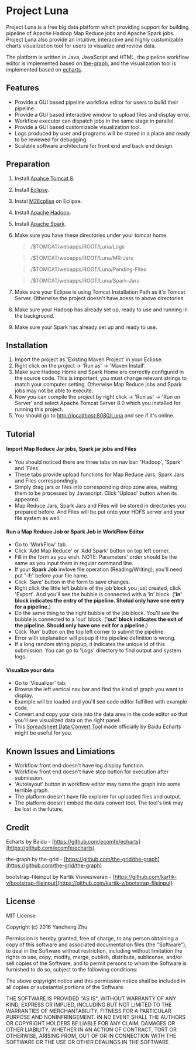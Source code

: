 # Project Luna

Project Luna is a free big data platform which providing support for building pipeline of Apache Hadoop Map Reduce jobs and Apache Spark jobs. Project Luna also provide an intuitive, interactive and highly customizable charts visualization tool for users to visualize and review data. 

The platform is written in Java, JavaScript and HTML, the pipeline workflow editor is implemented based on [the-graph](https://github.com/the-grid/the-graph), and the visualization tool is implemented based on [echarts](https://github.com/ecomfe/echarts).

## Features
+ Provide a GUI based pipeline workflow editor for users to build their pipeline.
+ Provide a GUI based interactive window to upload files and display error.
+ Workflow executor can dispatch jobs in the same stage in parallel.
+ Provide a GUI based customizable visualization tool.
+ Logs produced by user and programs will be stored in a place and ready to be reviewed for debugging.
+ Scalable software architecture for front end and back end design.

## Preparation
1. Install [Apahce Tomcat 8](http://tomcat.apache.org/).
2. Install [Eclipse](https://eclipse.org/).
3. Instal [M2Ecplise](http://www.eclipse.org/m2e/) on Eclipse.
4. Install [Apache Hadoop](http://hadoop.apache.org/).
5. Install [Apache Spark](http://spark.apache.org/).
6. Make sure you have these directories under your tomcat home.
    > ./$TOMCAT/webapps/ROOT/Luna/Logs

    > ./$TOMCAT/webapps/ROOT/Luna/MR-Jars

    > ./$TOMCAT/webapps/ROOT/Luna/Pending-Files

    > ./$TOMCAT/webapps/ROOT/Luna/Spark-Jars
6. Make sure your Eclipse is using Tomcat Installation Path as it's Tomcat Server. Otherwise the project doesn't have acess to above directories.
7. Make sure your Hadoop has already set up, ready to use and running in the background.
8. Make sure your Spark has already set up and ready to use.

## Installation
1. Import the project as 'Existing Maven Project' in your Eclipse.
2. Right click on the project -> 'Run as' -> 'Maven Install'.
3. Make sure Hadoop Home and Spark Home are correctly configured in the source code. This is important, you must change relevant strings to match your computer setting. Otherwise Map Reduce jobs and Spark jobs may not be able to execute.
4. Now you can compile the project by right click -> 'Run as' -> 'Run on Server' and select Apache Tomcat Server 8.0 which you installed for running this project.
5. You should go to [http://localthost:8080/Luna](http://localthost:8080/Luna) and see if it's online.

## Tutorial
#### Import Map Reduce Jar jobs, Spark jar jobs and Files
+ You should noticed there are three tabs on nav bar: 'Hadoop', 'Spark' and 'Files'.
+ These tabs provide upload functions for Map Reduce Jars, Spark Jars and Files correspondingly.
+ Simply drag jars or files into corresponding drop zone area, waiting them to be processed by Javascript. Click 'Upload' button when its appeared.
+ Map Reduce Jars, Spark Jars and Files will be stored in directories you prepared before. And Files will be put onto your HDFS server and your file system as well.

#### Run a Map Reduce Job or Spark Job in WorkFlow Editor
+ Go to 'WorkFlow' tab.
+ Click 'Add Map Reduce' or 'Add Spark' button on top left corner.
+ Fill in the form as you wish. NOTE: Parameters' order should be the same as you input them in regular command line.
+ If your **Spark Job** invlove file operation (Reading/Writing), you'll need put **'-f:'** before your file name.
+ Click 'Save' button in the form to save changes.
+ Right click the little left bubble of the job block you just created, click 'Export'. And you'll see the bubble is connected with a 'in' block. (**'in' block indicates the entry of the pipeline. Sholud only have one entry for a pipeline.**)
+ Do the same thing to the right bubble of the job block. You'll see the bubble is connected to a 'out' block. (**'out' block indicates the exit of the pipeline. Should only have one exit for a pipeline.**)
+ Click 'Run' button on the top left corner to submit the pipeline.
+ Error with explanation will popup if the pipeline definition is wrong.
+ If a long random string popup, it indicates the unique id of this submission. You can go to 'Logs' directory to find output and system logs.

#### Visualize your data
+ Go to 'Visualizer' tab.
+ Browse the left vertical nav bar and find the kind of graph you want to display.
+ Example will be loaded and you'll see code editor fulfilled with example code.
+ Convert and copy your data into the data area in the code editor so that you'll see visualized data on the right panel.
+ This [Spreadsheet Data Convert Tool](http://echarts.baidu.com/echarts2/doc/spreadsheet-en.html) made officially by Baidu Echarts might be useful for you.

## Known Issues and Limiations
+ Workflow front end doesn't have log display function.
+ Workflow front end doesn't have stop button for execution after submission.
+ 'Autolayout' button in workflow editor may turns the graph into some terrible graph.
+ The platform doesn't have file explorer for uploaded files and output.
+ The platform doesn't embed the data convert tool. The tool's link may be lost in the future.

## Credit
Echarts by Baidu - [https://github.com/ecomfe/echarts](https://github.com/ecomfe/echarts)

the-graph by the-grid - [https://github.com/the-grid/the-graph](https://github.com/the-grid/the-graph)

bootstrap-fileinput by Kartik Visweswaran - [https://github.com/kartik-v/bootstrap-fileinput](https://github.com/kartik-v/bootstrap-fileinput)

## License
MIT License

Copyright (c) 2016 Yancheng Zhu

Permission is hereby granted, free of charge, to any person obtaining a copy
of this software and associated documentation files (the "Software"), to deal
in the Software without restriction, including without limitation the rights
to use, copy, modify, merge, publish, distribute, sublicense, and/or sell
copies of the Software, and to permit persons to whom the Software is
furnished to do so, subject to the following conditions:

The above copyright notice and this permission notice shall be included in all
copies or substantial portions of the Software.

THE SOFTWARE IS PROVIDED "AS IS", WITHOUT WARRANTY OF ANY KIND, EXPRESS OR
IMPLIED, INCLUDING BUT NOT LIMITED TO THE WARRANTIES OF MERCHANTABILITY,
FITNESS FOR A PARTICULAR PURPOSE AND NONINFRINGEMENT. IN NO EVENT SHALL THE
AUTHORS OR COPYRIGHT HOLDERS BE LIABLE FOR ANY CLAIM, DAMAGES OR OTHER
LIABILITY, WHETHER IN AN ACTION OF CONTRACT, TORT OR OTHERWISE, ARISING FROM,
OUT OF OR IN CONNECTION WITH THE SOFTWARE OR THE USE OR OTHER DEALINGS IN THE
SOFTWARE.
